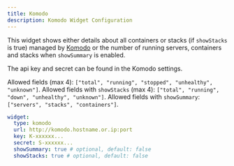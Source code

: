 ```yaml
---
title: Komodo
description: Komodo Widget Configuration
---
```


This widget shows either details about all containers or stacks (if `showStacks` is true) managed by [Komodo](https://komo.do/) or the number of running servers, containers and stacks when `showSummary` is enabled.

The api key and secret can be found in the Komodo settings.

Allowed fields (max 4): `["total", "running", "stopped", "unhealthy", "unknown"]`.
Allowed fields with `showStacks` (max 4): `["total", "running", "down", "unhealthy", "unknown"]`.
Allowed fields with `showSummary`: `["servers", "stacks", "containers"]`.

```yaml
widget:
  type: komodo
  url: http://komodo.hostname.or.ip:port
  key: K-xxxxxx...
  secret: S-xxxxxx...
  showSummary: true # optional, default: false
  showStacks: true # optional, default: false
```
